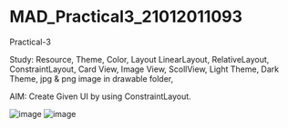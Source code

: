 # MAD_Practical3_21012011093
Practical-3

Study: Resource, Theme, Color, Layout LinearLayout, RelativeLayout,  ConstraintLayout, Card View, Image View, ScollView, Light Theme, Dark Theme, jpg & png image in drawable folder, 

AIM: Create Given UI by using ConstraintLayout.

![image](https://github.com/Geeky-Nandinee/MAD_Practical3_21012011093/assets/134035683/5ab6b249-cd92-424f-91c3-1a573b5c8c0b)
![image](https://github.com/Geeky-Nandinee/MAD_Practical3_21012011093/assets/134035683/c8628dfc-437b-4296-a4be-1e601a9400d2)

